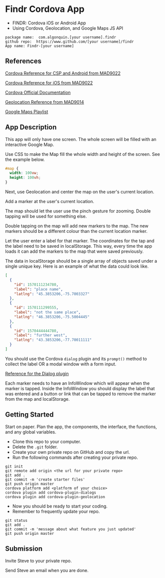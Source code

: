 # Findr Cordova App

- FINDR: Cordova iOS or Android App
- Using Cordova, Geolocation, and Google Maps JS API

```
package name:  com.algonquin.[your username].findr
github repo:  https://www.github.com/[your username]/findr
App name: Findr-[your username]
```

## References

[Cordova Reference for CSP and Android from MAD9022](https://prof3ssorst3v3.github.io/mad9022/modules/week2/#cordova-file-handling)

[Cordova Reference for iOS from MAD9022](https://prof3ssorst3v3.github.io/mad9022/modules/week4/#ios)

[Cordova Official Documentation](https://cordova.apache.org/docs/en/latest/)

[Geolocation Reference from MAD9014](https://prof3ssorst3v3.github.io/mad9014/modules/week10/geolocation.html)

[Google Maps Playlist](https://www.youtube.com/watch?v=EwZUQuPjakg&list=PLyuRouwmQCjkT4oMPGc1_4yggaFTLyZNh)

## App Description

This app will only have one screen. The whole screen will be filled with an interactive Google Map.

Use CSS to make the Map fill the whole width and height of the screen. See the example below.

```css
#map {
  width: 100vw;
  height: 100vh;
}
```

Next, use Geolocation and center the map on the user's current location.

Add a marker at the user's current location.

The map should let the user use the pinch gesture for zooming. Double tapping will be used for something else.

Double tapping on the map will add new markers to the map. The new markers should be a different colour than the current location marker.

Let the user enter a label for that marker. The coordinates for the tap and the label need to be saved in localStorage. This way, every time the app loads it can add the markers to the map that were saved previously.

The data in localStorage should be a single array of objects saved under a single unique key. Here is an example of what the data could look like.

```json
[
  {
    "id": 1570111234780,
    "label": "place name",
    "latlng": "45.3853206,-75.7003327"
  },
  {
    "id": 1570111299555,
    "label": "not the same place",
    "latlng": "46.3853206,-75.5004445"
  },
  {
    "id": 1570444444780,
    "label": "further west",
    "latlng": "43.3853206,-77.70011111"
  }
]
```

You should use the Cordova `dialog` plugin and its `prompt()` method to collect the label OR a modal window with a form input.

[Reference for the Dialog plugin](https://prof3ssorst3v3.github.io/mad9022/modules/week5/#cordova-dialog-plugin)

Each marker needs to have an InfoWindow which will appear when the marker is tapped. Inside the InfoWindow you should display the label that was entered and a button or link that can be tapped to remove the marker from the map and localStorage.

## Getting Started

Start on paper. Plan the app, the components, the interface, the functions, and any global variables.

- Clone this repo to your computer.
- Delete the `.git` folder.
- Create your own private repo on GitHub and copy the url.
- Run the following commands after creating your private repo.

```
git init
git remote add origin <the url for your private repo>
git add .
git commit -m 'create starter files'
git push origin master
cordova platform add <platform of your choice>
cordova plugin add cordova-plugin-dialogs
cordova plugin add cordova-plugin-geolocation
```

- Now you should be ready to start your coding.
- Remember to frequently update your repo.

```
git status
git add .
git commit -m 'message about what feature you just updated'
git push origin master
```

## Submission

Invite Steve to your private repo.

Send Steve an email when you are done.
